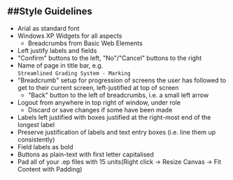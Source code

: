 ##Style Guidelines
------------------
+ Arial as standard font
+ Windows XP Widgets for all aspects
	+ Breadcrumbs from Basic Web Elements
+ Left justify labels and fields
+ "Confirm" buttons to the left, "No"/"Cancel" buttons to the right
+ Name of page in title bar, e.g.  
`Streamlined Grading System - Marking`
+ "Breadcrumb" setup for progression of screens the user has followed to get to their current screen, left-justified at top of screen
	+ "Back" button to the left of breadcrumbs, i.e. a 	  small left arrow
+ Logout from anywhere in top right of window, under role
	+ Discard  or save changes if some have been made
+ Labels left justified with boxes justified at the right-most end of the longest label
+ Preserve justification of labels and text entry boxes (i.e. line them up consistently)
+ Field labels as bold
+ Buttons as plain-text with first letter capitalised
+ Pad all of your .ep files with 15 units(Right click -> Resize Canvas -> Fit Content with Padding)
